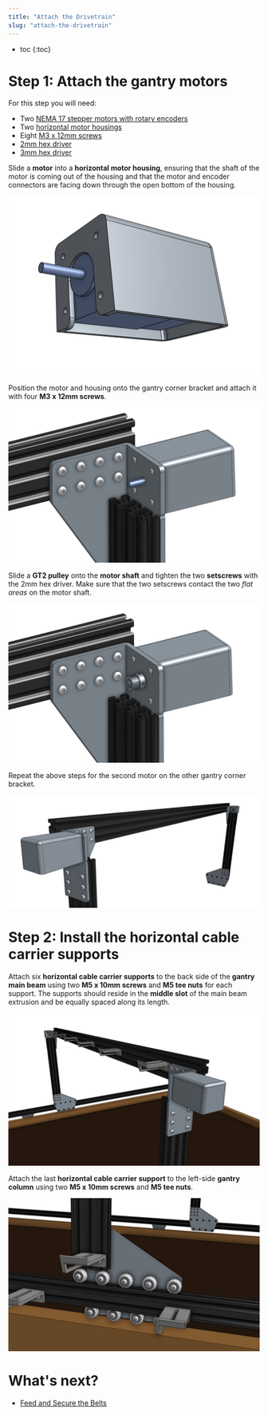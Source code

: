```yaml
---
title: "Attach the Drivetrain"
slug: "attach-the-drivetrain"
---
```


* toc
{:toc}

# Step 1: Attach the gantry motors
For this step you will need:
* Two [NEMA 17 stepper motors with rotary encoders](../../Extras/bom/electronics-and-wiring.md#nema-17-stepper-motors-with-rotary-encoders)
* Two [horizontal motor housings](../../Extras/bom/plastic-parts.md#horizontal-motor-housings)
* Eight [M3 x 12mm screws](../../Extras/bom/fasteners-and-hardware.md#m3-screws)
* [2mm hex driver](../../Extras/bom/miscellaneous.md#2mm-hex-driver)
* [3mm hex driver](../../Extras/bom/miscellaneous.md#3mm-hex-driver)

Slide a **motor** into a **horizontal motor housing**, ensuring that the shaft of the motor is coming out of the housing and that the motor and encoder connectors are facing down through the open bottom of the housing.

![Screen Shot 2016-11-26 at 2.11.26 PM.png](_images/Screen_Shot_2016-11-26_at_2.11.26_PM.png)

Position the motor and housing onto the gantry corner bracket and attach it with four **M3 x 12mm screws**.

![motor.JPG](_images/motor.JPG)

Slide a **GT2 pulley** onto the **motor shaft** and tighten the two **setscrews** with the 2mm hex driver. Make sure that the two setscrews contact the two *flat areas* on the motor shaft.

![pulley.JPG](_images/pulley.JPG)

Repeat the above steps for the second motor on the other gantry corner bracket.

![second motor.JPG](_images/second_motor.JPG)

# Step 2: Install the horizontal cable carrier supports
Attach six **horizontal cable carrier supports** to the back side of the **gantry main beam** using two **M5 x 10mm screws** and **M5 tee nuts** for each support. The supports should reside in the **middle slot** of the main beam extrusion and be equally spaced along its length.

![cc supports gantry.JPG](_images/cc_supports_gantry.JPG)

Attach the last **horizontal cable carrier support** to the left-side **gantry column** using two **M5 x 10mm screws** and **M5 tee nuts**.

![cc support lone.JPG](_images/cc_support_lone.JPG)


# What's next?

 * [Feed and Secure the Belts](../gantry/feed-and-secure-the-belts.md)
